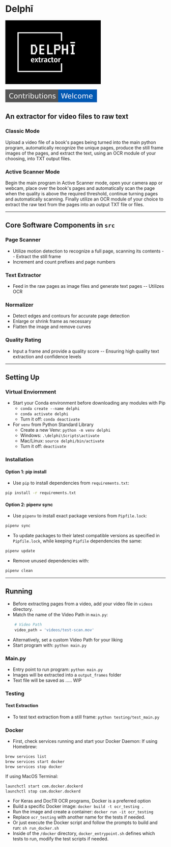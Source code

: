 # Delphī
<img src="_imgs/delphi_basic.svg" alt="Delphī" width="300" height="200">

![Contributions Welcome](_imgs/contributors_welcome.svg)

## An extractor for video files to raw text

### Classic Mode
Upload a video file of a book's pages being turned into the main python program, automatically recognize the unique pages, produce the still frame images of the pages, and extract the text, using an OCR module of your choosing, into TXT output files. 

### Active Scanner Mode
Begin the main program in Active Scanner mode, open your camera app or webcam, place over the book's pages and automatically scan the page when the quality is above the required threshold, continue turning pages and automatically scanning. Finally utilize an OCR module of your choice to extract the raw text from the pages into an output TXT file or files.

---
## Core Software Components in `src`

### Page Scanner
- Utilize motion detection to recognize a full page, scanning its contents
  -- Extract the still frame
- Increment and count prefixes and page numbers

### Text Extractor
- Feed in the raw pages as image files and generate text pages
  -- Utilizes OCR

### Normalizer
- Detect edges and contours for accurate page detection
- Enlarge or shrink frame as necessary
- Flatten the image and remove curves

### Quality Rating
- Input a frame and provide a quality score
  -- Ensuring high quality text extraction and confidence levels

---
## Setting Up

### Virtual Enviornment
- Start your Conda environment before downloading any modules with Pip <br>
  - `conda create --name delphi`
  - `conda activate delphi`
  - Turn it off: `conda deactivate`
- For `venv` from Python Standard Library
  - Create a new Venv: `python -m venv delphi`
  - Windows: `.\delphi\Scripts\activate`
  - Mac/Linux: `source delphi/bin/activate`
  - Turn it off: `deactivate`

### Installation
#### Option 1: pip install
- Use `pip` to install dependencies from `requirements.txt`:
```bash
pip install -r requirements.txt
```
#### Option 2: pipenv sync
- Use `pipenv` to install exact package versions from `Pipfile.lock`:
```bash
pipenv sync
``` 
- To update packages to their latest compatible versions as specified in `Pipfile.lock`, while keeping `Pipfile` dependencies the same:
```bash
pipenv update
```
- Remove unused dependencies with:
```bash
pipenv clean
```

---
## Running
- Before extracting pages from a video, add your video file in `videos` directory.
- Match the name of the Video Path in `main.py`:
```python
    # Video Path
    video_path = 'videos/test-scan.mov'
```
- Alternatively, set a custom Video Path for your liking
- Start program with: ```python main.py```

### Main.py
- Entry point to run program: `python main.py`
- Images will be extracted into a `output_frames` folder
- Text file will be saved as ..... WIP

### Testing
#### Text Extraction
- To test text extraction from a still frame: `python testing/test_main.py`

### Docker
- First, check services running and start your Docker Daemon: If using Homebrew:
```
brew services list
brew services start docker
brew services stop docker
```
If using MacOS Terminal:
```
launchctl start com.docker.dockerd
launchctl stop com.docker.dockerd
```
- For Keras and DocTR OCR programs, Docker is a preferred option
- Build a specific Docker image:
`docker build -t ocr_testing .`
- Run the image and create a container:
`docker run -it ocr_testing`
- Replace `ocr_testing` with another name for the tests if needed.
- Or just execute the Docker script and follow the prompts to build and run:
`sh run_docker.sh`
- Inside of the `/docker` directory, `docker_entrypoint.sh` defines which tests to run, modify the test scripts if needed.
